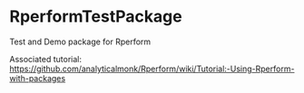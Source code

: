 # RperformTestPackage
Test and Demo package for Rperform

Associated tutorial: https://github.com/analyticalmonk/Rperform/wiki/Tutorial:-Using-Rperform-with-packages
